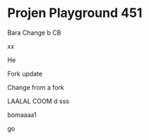 # Projen Playground 451

Bara
Change b
CB

xx

He


Fork update

Change from a fork

LAALAL
COOM
d
sss

bomaaaa1

go
